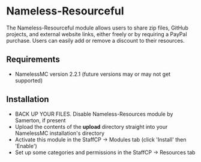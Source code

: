 # Nameless-Resourceful
The Nameless-Resourceful module allows users to share zip files, GitHub projects, and external website links, 
either freely or by requiring a PayPal purchase. Users can easily add or remove a discount to their resources.

## Requirements
- NamelessMC version 2.2.1 (future versions may or may not get supported)

## Installation
- BACK UP YOUR FILES. Disable Nameless-Resources module by Samerton, if present
- Upload the contents of the **upload** directory straight into your NamelessMC installation's directory
- Activate this module in the StaffCP -> Modules tab (click 'Install' then 'Enable')
- Set up some categories and permissions in the StaffCP -> Resources tab
